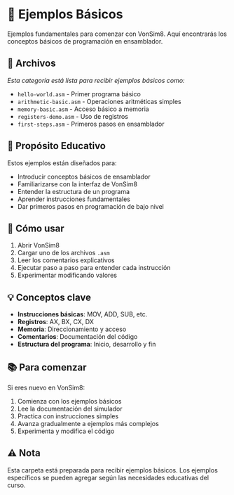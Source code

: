 # 🔧 Ejemplos Básicos

Ejemplos fundamentales para comenzar con VonSim8. Aquí encontrarás los conceptos básicos de programación en ensamblador.

## 📁 Archivos

*Esta categoría está lista para recibir ejemplos básicos como:*
- `hello-world.asm` - Primer programa básico
- `arithmetic-basic.asm` - Operaciones aritméticas simples
- `memory-basic.asm` - Acceso básico a memoria
- `registers-demo.asm` - Uso de registros
- `first-steps.asm` - Primeros pasos en ensamblador

## 🎯 Propósito Educativo

Estos ejemplos están diseñados para:
- Introducir conceptos básicos de ensamblador
- Familiarizarse con la interfaz de VonSim8
- Entender la estructura de un programa
- Aprender instrucciones fundamentales
- Dar primeros pasos en programación de bajo nivel

## 🚀 Cómo usar

1. Abrir VonSim8
2. Cargar uno de los archivos `.asm`
3. Leer los comentarios explicativos
4. Ejecutar paso a paso para entender cada instrucción
5. Experimentar modificando valores

## 💡 Conceptos clave

- **Instrucciones básicas**: MOV, ADD, SUB, etc.
- **Registros**: AX, BX, CX, DX
- **Memoria**: Direccionamiento y acceso
- **Comentarios**: Documentación del código
- **Estructura del programa**: Inicio, desarrollo y fin

## 📚 Para comenzar

Si eres nuevo en VonSim8:
1. Comienza con los ejemplos básicos
2. Lee la documentación del simulador
3. Practica con instrucciones simples
4. Avanza gradualmente a ejemplos más complejos
5. Experimenta y modifica el código

## ⚠️ Nota

Esta carpeta está preparada para recibir ejemplos básicos. Los ejemplos específicos se pueden agregar según las necesidades educativas del curso.